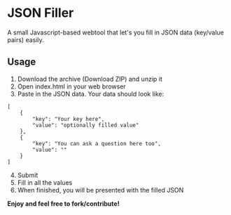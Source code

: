 JSON Filler
====================

A small Javascript-based webtool that let's you fill in JSON data (key/value pairs) easily.


Usage
--------------

1. Download the archive (Download ZIP) and unzip it
2. Open index.html in your web browser
3. Paste in the JSON data. Your data should look like:

```
[
    {
        "key": "Your key here",
        "value": "optionally filled value"
    },
    {
        "key": "You can ask a question here too",
        "value": ""
    }
]
```

4. Submit
5. Fill in all the values
6. When finished, you will be presented with the filled JSON



**Enjoy and feel free to fork/contribute!**